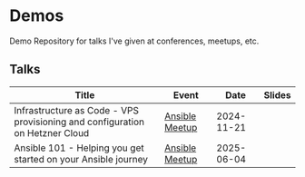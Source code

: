 # Demos

Demo Repository for talks I've given at conferences, meetups, etc.

## Talks

| Title                                                                        | Event                                                                                                       | Date       | Slides |
| ---------------------------------------------------------------------------- | ----------------------------------------------------------------------------------------------------------- | ---------- | ------ |
| Infrastructure as Code - VPS provisioning and configuration on Hetzner Cloud | [Ansible Meetup](https://www.meetup.com/ansible-london/events/303935960/)                                   | 2024-11-21 |
| Ansible 101 - Helping you get started on your Ansible journey                | [Ansible Meetup](https://www.meetup.com/ansible-london/events/307305041/?eventOrigin=group_upcoming_events) | 2025-06-04 |
